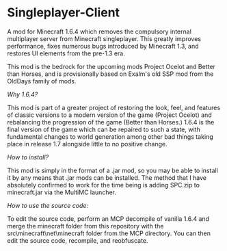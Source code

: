 # Singleplayer-Client
A mod for Minecraft 1.6.4 which removes the compulsory internal multiplayer server from Minecraft singleplayer. This greatly improves performance, fixes numerous bugs introduced by Minecraft 1.3, and restores UI elements from the pre-1.3 era.

This mod is the bedrock for the upcoming mods Project Ocelot and Better than Horses, and is provisionally based on Exalm's old SSP mod from the OldDays family of mods.

_Why 1.6.4?_

This mod is part of a greater project of restoring the look, feel, and features of classic versions to a modern version of the game (Project Ocelot) and rebalancing the progression of the game (Better than Horses.) 1.6.4 is the final version of the game which can be repaired to such a state, with fundamental changes to world generation among other bad things taking place in release 1.7 alongside little to no positive change.

_How to install?_

This mod is simply in the format of a .jar mod, so you may be able to install it by any means that .jar mods can be installed. The method that I have absolutely confirmed to work for the time being is adding SPC.zip to minecraft.jar via the MultiMC launcher.

_How to use the source code:_

To edit the source code, perform an MCP decompile of vanilla 1.6.4 and merge the minecraft folder from this repository with the src\minecraft\net\minecraft folder from the MCP directory. You can then edit the source code, recompile, and reobfuscate.
